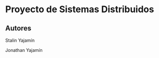 <h1>Proyecto de Sistemas Distribuidos</h1>

<h2>Autores</h2>
<p>Stalin Yajamín</p>
<p>Jonathan Yajamín</p>
